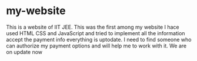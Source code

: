 # my-website
This is a website of IIT JEE. This was the first among my website I hace used HTML CSS and 
JavaScript and tried to implement all the information accept the payment info everything is 
uptodate.
I need to find someone who can authorize my payment options and will help me to work with it.
We are on update now 
